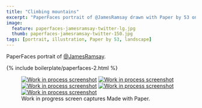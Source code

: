 ```yaml
---
title: "Climbing mountains"
excerpt: "PaperFaces portrait of @JamesRamsay drawn with Paper by 53 on an iPad."
image: 
  feature: paperfaces-jamesramsay-twitter-lg.jpg
  thumb: paperfaces-jamesramsay-twitter-150.jpg
tags: [portrait, illustration, Paper by 53, landscape]
---
```


PaperFaces portrait of [@JamesRamsay](http://twitter.com/JamesRamsay).

{% include boilerplate/paperfaces-2.html %}

<figure class="third">
	<a href="{{ site.url }}/images/paperfaces-jamesramsay-process-1-lg.jpg"><img src="{{ site.url }}/images/paperfaces-jamesramsay-process-1-600.jpg" alt="Work in process screenshot"></a>
	<a href="{{ site.url }}/images/paperfaces-jamesramsay-process-2-lg.jpg"><img src="{{ site.url }}/images/paperfaces-jamesramsay-process-2-600.jpg" alt="Work in process screenshot"></a>
	<a href="{{ site.url }}/images/paperfaces-jamesramsay-process-3-lg.jpg"><img src="{{ site.url }}/images/paperfaces-jamesramsay-process-3-600.jpg" alt="Work in process screenshot"></a>
	<a href="{{ site.url }}/images/paperfaces-jamesramsay-process-4-lg.jpg"><img src="{{ site.url }}/images/paperfaces-jamesramsay-process-4-600.jpg" alt="Work in process screenshot"></a>
	<a href="{{ site.url }}/images/paperfaces-jamesramsay-process-5-lg.jpg"><img src="{{ site.url }}/images/paperfaces-jamesramsay-process-5-600.jpg" alt="Work in process screenshot"></a>
	<figcaption>Work in progress screen captures Made with Paper.</figcaption>
</figure>